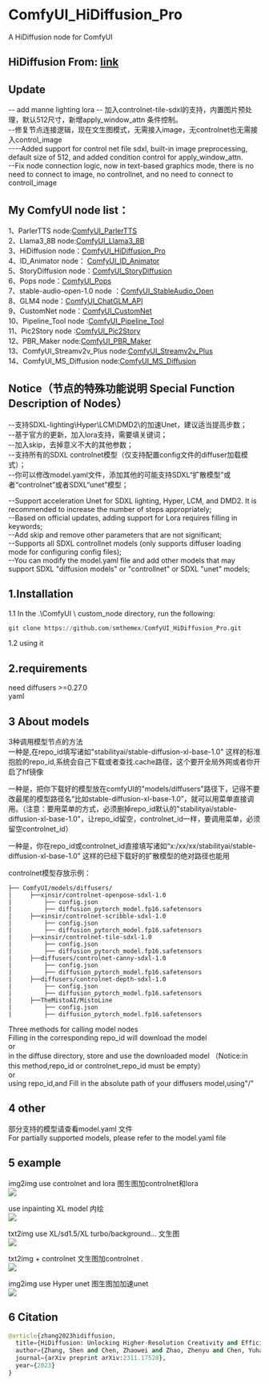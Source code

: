 # ComfyUI_HiDiffusion_Pro
A  HiDiffusion node for ComfyUI

HiDiffusion  From: [link](https://github.com/megvii-research/HiDiffusion)  
----

Update 
----
-- add manne lighting lora
-- 加入controlnet-tile-sdxl的支持，内置图片预处理，默认512尺寸，新增apply_window_attn 条件控制。  
--修复节点连接逻辑，现在文生图模式，无需接入image，无controlnet也无需接入control_image   
----Added support for control net file sdxl, built-in image preprocessing, default size of 512, and added condition control for apply_window_attn.   
--Fix node connection logic, now in text-based graphics mode, there is no need to connect to image, no controllnet, and no need to connect to controll_image   

My ComfyUI node list：
-----

1、ParlerTTS node:[ComfyUI_ParlerTTS](https://github.com/smthemex/ComfyUI_ParlerTTS)     
2、Llama3_8B node:[ComfyUI_Llama3_8B](https://github.com/smthemex/ComfyUI_Llama3_8B)      
3、HiDiffusion node：[ComfyUI_HiDiffusion_Pro](https://github.com/smthemex/ComfyUI_HiDiffusion_Pro)   
4、ID_Animator node： [ComfyUI_ID_Animator](https://github.com/smthemex/ComfyUI_ID_Animator)       
5、StoryDiffusion node：[ComfyUI_StoryDiffusion](https://github.com/smthemex/ComfyUI_StoryDiffusion)  
6、Pops node：[ComfyUI_Pops](https://github.com/smthemex/ComfyUI_Pops)   
7、stable-audio-open-1.0 node ：[ComfyUI_StableAudio_Open](https://github.com/smthemex/ComfyUI_StableAudio_Open)        
8、GLM4 node：[ComfyUI_ChatGLM_API](https://github.com/smthemex/ComfyUI_ChatGLM_API)   
9、CustomNet node：[ComfyUI_CustomNet](https://github.com/smthemex/ComfyUI_CustomNet)           
10、Pipeline_Tool node :[ComfyUI_Pipeline_Tool](https://github.com/smthemex/ComfyUI_Pipeline_Tool)    
11、Pic2Story node :[ComfyUI_Pic2Story](https://github.com/smthemex/ComfyUI_Pic2Story)   
12、PBR_Maker node:[ComfyUI_PBR_Maker](https://github.com/smthemex/ComfyUI_PBR_Maker)      
13、ComfyUI_Streamv2v_Plus node:[ComfyUI_Streamv2v_Plus](https://github.com/smthemex/ComfyUI_Streamv2v_Plus)   
14、ComfyUI_MS_Diffusion node:[ComfyUI_MS_Diffusion](https://github.com/smthemex/ComfyUI_MS_Diffusion)   

Notice（节点的特殊功能说明 Special Function Description of Nodes）  
-----    

--支持SDXL-lighting\Hyper\LCM\DMD2\的加速Unet，建议适当提高步数；    
--基于官方的更新，加入lora支持，需要填关键词；    
--加入skip，去掉意义不大的其他参数；    
--支持所有的SDXL controlnet模型（仅支持配置config文件的diffuser加载模式）；         
--你可以修改model.yaml文件，添加其他的可能支持SDXL“扩散模型”或者“controlnet”或者SDXL“unet”模型；                 


--Support acceleration Unet for SDXL lighting, Hyper, LCM, and DMD2. It is recommended to increase the number of steps appropriately;   
--Based on official updates, adding support for Lora requires filling in keywords;   
--Add skip and remove other parameters that are not significant;   
--Supports all SDXL controllnet models (only supports diffuser loading mode for configuring config files);   
--You can modify the model.yaml file and add other models that may support SDXL "diffusion models" or "controllnet" or SDXL "unet" models;   


1.Installation
-----
  1.1 In the .\ComfyUI \ custom_node directory, run the following:   
  
  ``` python 
  git clone https://github.com/smthemex/ComfyUI_HiDiffusion_Pro.git   
  ```
  1.2 using it
  
2.requirements  
----
need diffusers >=0.27.0  
yaml

3 About models    
----
  3种调用模型节点的方法   
  一种是,在repo_id填写诸如"stabilityai/stable-diffusion-xl-base-1.0" 这样的标准抱脸的repo_id,系统会自己下载或者查找.cache路径，这个要开全局外网或者你开启了hf镜像  
  
  一种是，把你下载好的模型放在comfyUI的"models/diffusers"路径下，记得不要改最尾的模型路径名“比如stable-diffusion-xl-base-1.0”，就可以用菜单直接调用。（注意：要用菜单的方式，必须删掉repo_id默认的"stabilityai/stable-diffusion-xl-base-1.0"，让repo_id留空，controlnet_id一样，要调用菜单，必须留空controlnet_id） 
  
  一种是，你在repo_id或controlnet_id直接填写诸如“x:/xx/xx/stabilityai/stable-diffusion-xl-base-1.0” 这样的已经下载好的扩散模型的绝对路径也能用

controlnet模型存放示例：
```
├── ComfyUI/models/diffusers/   
|     ├──xinsir/controlnet-openpose-sdxl-1.0    
|         ├── config.json   
|         ├── diffusion_pytorch_model.fp16.safetensors   
|     ├──xinsir/controlnet-scribble-sdxl-1.0   
|         ├── config.json   
|         ├── diffusion_pytorch_model.fp16.safetensors
|     ├──xinsir/controlnet-tile-sdxl-1.0  
|         ├── config.json   
|         ├── diffusion_pytorch_model.fp16.safetensors  
|     ├──diffusers/controlnet-canny-sdxl-1.0   
|         ├── config.json   
|         ├── diffusion_pytorch_model.fp16.safetensors   
|     ├──diffusers/controlnet-depth-sdxl-1.0   
|         ├── config.json   
|         ├── diffusion_pytorch_model.fp16.safetensors
|     ├──TheMistoAI/MistoLine 
|         ├── config.json   
|         ├── diffusion_pytorch_model.fp16.safetensors
```
  
  Three methods for calling model nodes   
  Filling in the corresponding repo_id will download the model   
  or   
  in the diffuse directory, store and use the downloaded model  （Notice:in this method,repo_id or controlnet_repo_id must be empty）  
  or  
  using repo_id,and Fill in the absolute path of your diffusers model,using"/"   

4 other
----
部分支持的模型请查看model.yaml 文件    
For partially supported models, please refer to the model.yaml file   

5 example
-----
img2img use controlnet and lora     图生图加controlnet和lora   
![](https://github.com/smthemex/ComfyUI_HiDiffusion_Pro/blob/main/example/img2imgcontrolnetlora.png)

use inpainting XL model  内绘  
![](https://github.com/smthemex/ComfyUI_HiDiffusion_Pro/blob/main/example/inpainting.png)

txt2img  use XL/sd1.5/XL turbo/background...    文生图   
![](https://github.com/smthemex/ComfyUI_HiDiffusion_Pro/blob/main/example/txt2img.png)

txt2img + controlnet  文生图加controlnet  .     
![](https://github.com/smthemex/ComfyUI_HiDiffusion_Pro/blob/main/example/txt2imgcontrolnet.png
 )

img2img  use Hyper unet   图生图加加速unet   
![](https://github.com/smthemex/ComfyUI_HiDiffusion_Pro/blob/main/example/img2imgunet.png)

6 Citation
------

``` python  
@article{zhang2023hidiffusion,
  title={HiDiffusion: Unlocking Higher-Resolution Creativity and Efficiency in Pretrained Diffusion Models},
  author={Zhang, Shen and Chen, Zhaowei and Zhao, Zhenyu and Chen, Yuhao and Tang, Yao and Liang, Jiajun},
  journal={arXiv preprint arXiv:2311.17528},
  year={2023}
}
